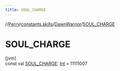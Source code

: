 ```yaml
---
title: SOUL_CHARGE
---
```

//[Perry](../../../index.html)/[constants.skills](../index.html)/[DawnWarrior](index.html)/[SOUL_CHARGE](-s-o-u-l_-c-h-a-r-g-e.html)



# SOUL_CHARGE



[jvm]\
const val [SOUL_CHARGE](-s-o-u-l_-c-h-a-r-g-e.html): [Int](https://kotlinlang.org/api/latest/jvm/stdlib/kotlin/-int/index.html) = 11111007




